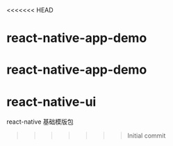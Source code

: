 <<<<<<< HEAD
# react-native-app-demo
react-native-app-demo
=======
# react-native-ui
react-native 基础模版包
>>>>>>> Initial commit
